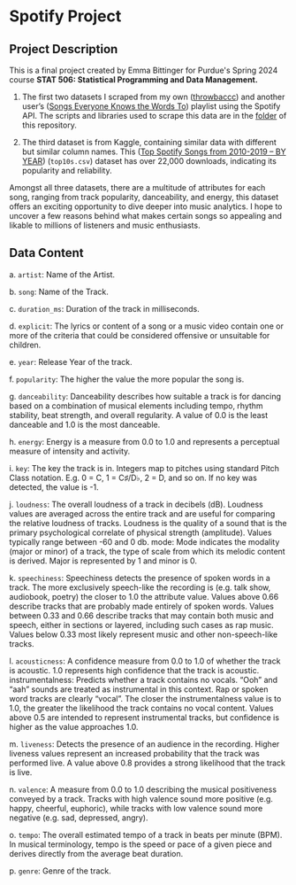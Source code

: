 # Spotify Project

## Project Description

This is a final project created by Emma Bittinger for Purdue's Spring 2024 course **STAT 506: Statistical Programming and Data Management.**

1. The first two datasets I scraped from my own ([throwbaccc](https://open.spotify.com/playlist/66kbLWdmxWuMYeByFkqADT])) and another user’s ([Songs Everyone Knows the Words To](https://open.spotify.com/playlist/7dBWDKw7I8kZy0td1VYFIY)) playlist using the Spotify API. The scripts and libraries used to scrape this data are in the [folder](https://github.com/ebittin/SpotifyProject/tree/main/ScraperScripts) of this repository.

2. The third dataset is from Kaggle, containing similar data with different but similar column names. This ([Top Spotify Songs from 2010-2019 – BY YEAR](https://www.kaggle.com/datasets/leonardopena/top-spotify-songs-from-20102019-by-year)) (`top10s.csv`) dataset has over 22,000 downloads, indicating its popularity and reliability. 

Amongst all three datasets, there are a multitude of attributes for each song, ranging from track popularity, danceability, and energy, this dataset offers an exciting opportunity to dive deeper into music analytics. I hope to uncover a few reasons behind what makes certain songs so appealing and likable to millions of listeners and music enthusiasts. 

## Data Content

a. `artist`: Name of the Artist.

b. `song`: Name of the Track.

c. `duration_ms`: Duration of the track in milliseconds.

d. `explicit`: The lyrics or content of a song or a music video contain one or more of the criteria that could be considered offensive or unsuitable for children.

e. `year`: Release Year of the track.

f. `popularity`: The higher the value the more popular the song is.

g. `danceability`: Danceability describes how suitable a track is for dancing based on a combination of musical elements including tempo, rhythm stability, beat strength, and overall regularity. A value of 0.0 is the least danceable and 1.0 is the most danceable.

h. `energy`: Energy is a measure from 0.0 to 1.0 and represents a perceptual measure of intensity and activity.

i. `key`: The key the track is in. Integers map to pitches using standard Pitch Class notation. E.g. 0 = C, 1 = C♯/D♭, 2 = D, and so on. If no key was detected, the value is -1.

j. `loudness`: The overall loudness of a track in decibels (dB). Loudness values are averaged across the entire track and are useful for comparing the relative loudness of tracks. Loudness is the quality of a sound that is the primary psychological correlate of physical strength (amplitude). Values typically range between -60 and 0 db.
mode: Mode indicates the modality (major or minor) of a track, the type of scale from which its melodic content is derived. Major is represented by 1 and minor is 0.

k. `speechiness`: Speechiness detects the presence of spoken words in a track. The more exclusively speech-like the recording is (e.g. talk show, audiobook, poetry) the closer to 1.0 the attribute value. Values above 0.66 describe tracks that are probably made entirely of spoken words. Values between 0.33 and 0.66 describe tracks that may contain both music and speech, either in sections or layered, including such cases as rap music. Values below 0.33 most likely represent music and other non-speech-like tracks.

l. `acousticness`: A confidence measure from 0.0 to 1.0 of whether the track is acoustic. 1.0 represents high confidence that the track is acoustic.
instrumentalness: Predicts whether a track contains no vocals. “Ooh” and “aah” sounds are treated as instrumental in this context. Rap or spoken word tracks are clearly “vocal”. The closer the instrumentalness value is to 1.0, the greater the likelihood the track contains no vocal content. Values above 0.5 are intended to represent instrumental tracks, but confidence is higher as the value approaches 1.0.

m. `liveness`: Detects the presence of an audience in the recording. Higher liveness values represent an increased probability that the track was performed live. A value above 0.8 provides a strong likelihood that the track is live.

n. `valence`: A measure from 0.0 to 1.0 describing the musical positiveness conveyed by a track. Tracks with high valence sound more positive (e.g. happy, cheerful, euphoric), while tracks with low valence sound more negative (e.g. sad, depressed, angry).

o. `tempo`: The overall estimated tempo of a track in beats per minute (BPM). In musical terminology, tempo is the speed or pace of a given piece and derives directly from the average beat duration.

p. `genre`: Genre of the track.
